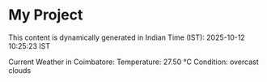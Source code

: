 # My Project

This content is dynamically generated in Indian Time (IST): 2025-10-12 10:25:23 IST


Current Weather in Coimbatore:
Temperature: 27.50 °C
Condition: overcast clouds
